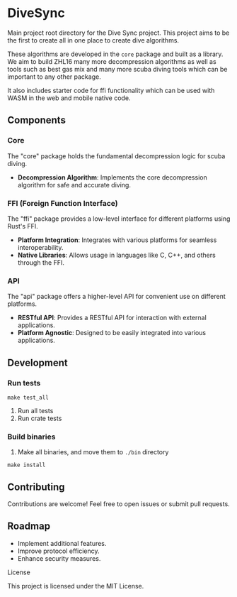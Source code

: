 # DiveSync

Main project root directory for the Dive Sync project. This project aims to be
the first to create all in one place to create dive algorithms.

These algorithms are developed in the `core` package and built as a library. We aim to build ZHL16 many more decompression algorithms as well as tools such as best gas mix and many more scuba diving tools which can be important to any other package.

It also includes starter code for ffi functionality which can be used with WASM in the web and mobile native code.

## Components

### Core

The "core" package holds the fundamental decompression logic for scuba diving.

- **Decompression Algorithm**: Implements the core decompression algorithm for safe and accurate diving.

### FFI (Foreign Function Interface)

The "ffi" package provides a low-level interface for different platforms using Rust's FFI.

- **Platform Integration**: Integrates with various platforms for seamless interoperability.
- **Native Libraries**: Allows usage in languages like C, C++, and others through the FFI.

### API

The "api" package offers a higher-level API for convenient use on different platforms.

- **RESTful API**: Provides a RESTful API for interaction with external applications.
- **Platform Agnostic**: Designed to be easily integrated into various applications.

## Development

### Run tests

```
make test_all
```

1. Run all tests
2. Run crate tests

### Build binaries

1. Make all binaries, and move them to `./bin` directory

```
make install
```

## Contributing

Contributions are welcome! Feel free to open issues or submit pull requests.

## Roadmap

- Implement additional features.
- Improve protocol efficiency.
- Enhance security measures.

License

This project is licensed under the MIT License.
